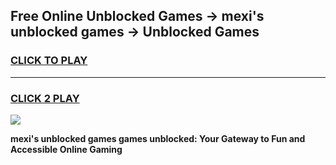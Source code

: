 
## Free Online Unblocked Games → mexi's unblocked games → Unblocked Games
<h3>
<a href="https://premium.freeplayer.one?title=mexi's_unblocked_games&ref=21F">CLICK TO PLAY</a></h3>
<hr>

<h3>
<a href="https://premium.freeplayer.one?title=mexi's_unblocked_games&ref=21F">CLICK 2 PLAY</a>
  
</h3>

<a href="https://premium.freeplayer.one?title=mexi's_unblocked_games&ref=21F/"><img src="https://clearcache.store/games.png"></a>


**mexi's unblocked games games unblocked: Your Gateway to Fun and Accessible Online Gaming**
